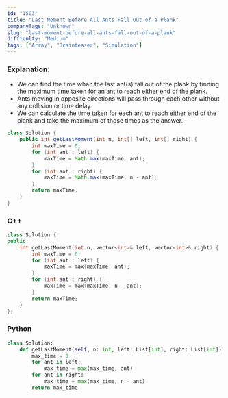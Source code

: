 ```yaml
---
id: "1503"
title: "Last Moment Before All Ants Fall Out of a Plank"
companyTags: "Unknown"
slug: "last-moment-before-all-ants-fall-out-of-a-plank"
difficulty: "Medium"
tags: ["Array", "Brainteaser", "Simulation"]
---
```


### Explanation:
- We can find the time when the last ant(s) fall out of the plank by finding the maximum time taken for an ant to reach either end of the plank.
- Ants moving in opposite directions will pass through each other without any collision or time delay.
- We can calculate the time taken for each ant to reach either end of the plank and take the maximum of those times as the answer.

```java
class Solution {
    public int getLastMoment(int n, int[] left, int[] right) {
        int maxTime = 0;
        for (int ant : left) {
            maxTime = Math.max(maxTime, ant);
        }
        for (int ant : right) {
            maxTime = Math.max(maxTime, n - ant);
        }
        return maxTime;
    }
}
```

### C++
```cpp
class Solution {
public:
    int getLastMoment(int n, vector<int>& left, vector<int>& right) {
        int maxTime = 0;
        for (int ant : left) {
            maxTime = max(maxTime, ant);
        }
        for (int ant : right) {
            maxTime = max(maxTime, n - ant);
        }
        return maxTime;
    }
};
```

### Python
```python
class Solution:
    def getLastMoment(self, n: int, left: List[int], right: List[int]) -> int:
        max_time = 0
        for ant in left:
            max_time = max(max_time, ant)
        for ant in right:
            max_time = max(max_time, n - ant)
        return max_time
```